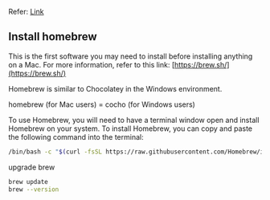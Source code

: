 Refer: [Link](https://anjikeesari.com/developertools/software/mac/)
## Install homebrew

This is the first software you may need to install before installing anything on a Mac. For more information, refer to this link: [https://brew.sh/](https://brew.sh/)

Homebrew is similar to Chocolatey in the Windows environment.

homebrew (for Mac users) = cocho (for Windows users)

To use Homebrew, you will need to have a terminal window open and install Homebrew on your system. To install Homebrew, you can copy and paste the following command into the terminal:

```bash
/bin/bash -c "$(curl -fsSL https://raw.githubusercontent.com/Homebrew/install/HEAD/install.sh)"
```

upgrade brew
```bash
brew update
brew --version
```